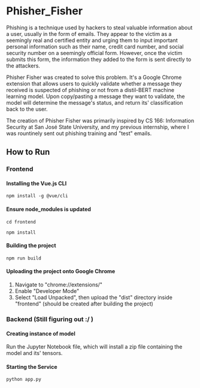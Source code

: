# Phisher_Fisher

Phishing is a technique used by hackers to steal valuable information about a user, usually in the form of emails. They appear to the victim as a seemingly real and certified entity and urging them to input important personal information such as their name, credit card number, and social security number on a seemingly official form. However, once the victim submits this form, the information they added to the form is sent directly to the attackers.

Phisher Fisher was created to solve this problem. It's a Google  Chrome extension that allows users to quickly validate whether a message they received is suspected of phishing or not from a distil-BERT machine learning model. Upon copy/pasting a message they want to validate, the model will determine the message's status, and return its' classification back to the user.

The creation of Phisher Fisher was primarily inspired by CS 166: Information Security at San José State University, and my previous internship, where I was rountinely sent out phishing training and "test" emails.

## How to Run

### Frontend
#### Installing the Vue.js CLI

`npm install -g @vue/cli`

#### Ensure node_modules is updated

`cd frontend`

`npm install`

#### Building the project

`npm run build`


#### Uploading the project onto Google Chrome
1. Navigate to "chrome://extensions/"
2. Enable "Developer Mode"
3. Select "Load Unpacked", then upload the "dist" directory inside "frontend" (should be created after building the project)


### Backend (Still figuring out :/ )

#### Creating instance of model

Run the Jupyter Notebook file, which will install a zip file containing the model and its' tensors.

#### Starting the Service
`python app.py`

